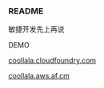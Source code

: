 ### README

敏捷开发先上再说

DEMO

[coollala.cloudfoundry.com](http://coollala.cloudfoundry.com)

[coollala.aws.af.cm](http://coollala.aws.af.cm/)